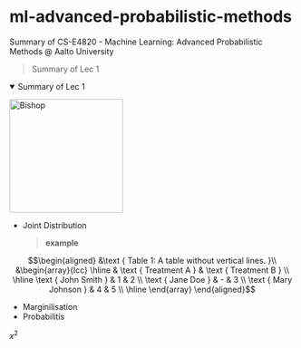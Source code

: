 # ml-advanced-probabilistic-methods
Summary of CS-E4820 - Machine Learning: Advanced Probabilistic Methods @ Aalto University

> Summary of Lec 1
<details open>
<summary>Summary of Lec 1</summary>

     

<img src="https://encrypted-tbn2.gstatic.com/images?q=tbn:ANd9GcTjEMSPtUWUY7xJ2n8mNUOr1RWajGqEGcZyJNjGtqtW5WMgor-m" alt="Bishop"
          style="width:200px;" />
     
* Joint Distribution
     
     > **example**
     
$$\begin{aligned}
&\text { Table 1: A table without vertical lines. }\\
&\begin{array}{lcc}
\hline & \text { Treatment A } & \text { Treatment B } \\
\hline \text { John Smith } & 1 & 2 \\
\text { Jane Doe } & - & 3 \\
\text { Mary Johnson } & 4 & 5 \\
\hline
\end{array}
\end{aligned}$$

* Marginilisation
* Probabilitis

  
</details>

$x^2$

